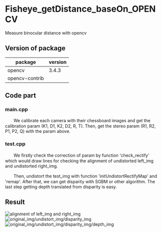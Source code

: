 # Fisheye_getDistance_baseOn_OPENCV
Measure binocular distance with opencv
## Version of package
|package|version|
|------|------|
|opencv| 3.4.3|
|opencv-contrib| |

## Code part
### main.cpp 
　　We calibrate each camera with their chessboard images and get the calibration param (K1, D1, K2, D2, R, T). Then, get the stereo param (R1, R2, P1, P2, Q) with the param above.
### test.cpp
　　We firstly check the correction of param by function 'check_rectify' which would draw lines for checking the alignment of undistorted left_img and undistorted right_img.  
  
　　Then, undistort the test_img with function 'initUndistortRectifyMap' and 'remap'. After that, we can get disparity with SGBM or other algorithm. The last step getting depth translated from disparity is easy.

## Result

![alignment of left_img and right_img](https://github.com/mt-cly/Fisheye_getDistance_baseOn_OPENCV/blob/master/resource/some_result/combine_1.jpg)
![original_img/undistort_img/disparity_img](https://github.com/mt-cly/Fisheye_getDistance_baseOn_OPENCV/blob/master/resource/some_result/disp.png)
![original_img/undistort_img/disparity_img/depth_img](https://github.com/mt-cly/Fisheye_getDistance_baseOn_OPENCV/blob/master/resource/some_result/depth.png)
